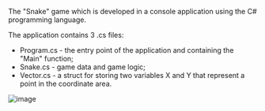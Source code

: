 The "Snake" game which is developed in a console application using the C# programming language.

The application contains 3 .cs files:
* Program.cs - the entry point of the application and containing the "Main" function;
* Snake.cs - game data and game logic;
* Vector.cs - a struct for storing two variables X and Y that represent a point in the coordinate area.

![image](https://github.com/user-attachments/assets/41c136f6-750d-41eb-98c9-99d562bc627f)
